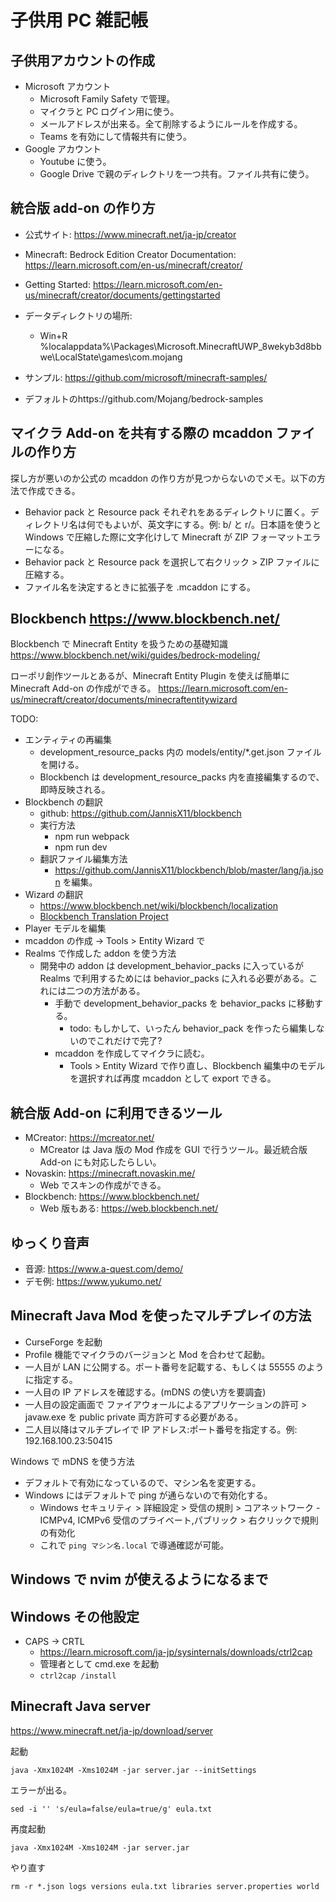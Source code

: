 # 子供用 PC 雑記帳

## 子供用アカウントの作成

* Microsoft アカウント
    * Microsoft Family Safety で管理。
    * マイクラと PC ログイン用に使う。
    * メールアドレスが出来る。全て削除するようにルールを作成する。
    * Teams を有効にして情報共有に使う。
* Google アカウント
    * Youtube に使う。
    * Google Drive で親のディレクトリを一つ共有。ファイル共有に使う。

## 統合版 add-on の作り方

* 公式サイト: https://www.minecraft.net/ja-jp/creator
* Minecraft: Bedrock Edition Creator Documentation: https://learn.microsoft.com/en-us/minecraft/creator/
* Getting Started: https://learn.microsoft.com/en-us/minecraft/creator/documents/gettingstarted

* データディレクトリの場所:
    * Win+R %localappdata%\Packages\Microsoft.MinecraftUWP_8wekyb3d8bbwe\LocalState\games\com.mojang

* サンプル: https://github.com/microsoft/minecraft-samples/
* デフォルトのhttps://github.com/Mojang/bedrock-samples

## マイクラ Add-on を共有する際の mcaddon ファイルの作り方

探し方が悪いのか公式の mcaddon の作り方が見つからないのでメモ。以下の方法で作成できる。

* Behavior pack と Resource pack それぞれをあるディレクトリに置く。ディレクトリ名は何でもよいが、英文字にする。例: b/ と r/。日本語を使うと Windows で圧縮した際に文字化けして Minecraft が ZIP フォーマットエラーになる。
* Behavior pack と Resource pack を選択して右クリック > ZIP ファイルに圧縮する。
* ファイル名を決定するときに拡張子を .mcaddon にする。

## Blockbench https://www.blockbench.net/

Blockbench で Minecraft Entity を扱うための基礎知識
https://www.blockbench.net/wiki/guides/bedrock-modeling/

ローポリ創作ツールとあるが、Minecraft Entity Plugin を使えば簡単に Minecraft Add-on の作成ができる。
https://learn.microsoft.com/en-us/minecraft/creator/documents/minecraftentitywizard

TODO:

* エンティティの再編集
    * development_resource_packs 内の models/entity/*.get.json ファイルを開ける。
    * Blockbench は development_resource_packs 内を直接編集するので、即時反映される。
* Blockbench の翻訳
    * github: https://github.com/JannisX11/blockbench
    * 実行方法
        * npm run webpack
        * npm run dev
    * 翻訳ファイル編集方法
        * https://github.com/JannisX11/blockbench/blob/master/lang/ja.json を編集。
* Wizard の翻訳
    * https://www.blockbench.net/wiki/blockbench/localization
    * [Blockbench Translation Project](https://poeditor.com/join/project/EFP1ygSsn7)
* Player モデルを編集
* mcaddon の作成 -> Tools > Entity Wizard で
* Realms で作成した addon を使う方法
    * 開発中の addon は development_behavior_packs に入っているが Realms で利用するためには behavior_packs に入れる必要がある。これには二つの方法がある。
        * 手動で development_behavior_packs を behavior_packs に移動する。
            * todo: もしかして、いったん behavior_pack を作ったら編集しないのでこれだけで完了?
        * mcaddon を作成してマイクラに読む。
            * Tools > Entity Wizard で作り直し、Blockbench 編集中のモデルを選択すれば再度 mcaddon として export できる。


## 統合版 Add-on に利用できるツール

* MCreator: https://mcreator.net/
    * MCreator は Java 版の Mod 作成を GUI で行うツール。最近統合版 Add-on にも対応したらしい。
* Novaskin: https://minecraft.novaskin.me/
    * Web でスキンの作成ができる。
* Blockbench: https://www.blockbench.net/
    * Web 版もある: https://web.blockbench.net/

## ゆっくり音声

* 音源: https://www.a-quest.com/demo/
* デモ例: https://www.yukumo.net/

## Minecraft Java Mod を使ったマルチプレイの方法

* CurseForge を起動
* Profile 機能でマイクラのバージョンと Mod を合わせて起動。
* 一人目が LAN に公開する。ポート番号を記載する、もしくは 55555 のように指定する。
* 一人目の IP アドレスを確認する。(mDNS の使い方を要調査)
* 一人目の設定画面で ファイアウォールによるアプリケーションの許可 > javaw.exe を public private 両方許可する必要がある。
* 二人目以降はマルチプレイで IP アドレス:ポート番号を指定する。例: 192.168.100.23:50415

Windows で mDNS を使う方法

* デフォルトで有効になっているので、マシン名を変更する。
* Windows にはデフォルトで ping が通らないので有効化する。
    * Windows セキュリティ > 詳細設定 > 受信の規則 > コアネットワーク - ICMPv4, ICMPv6 受信のプライベート,パブリック > 右クリックで規則の有効化
    * これで `ping マシン名.local` で導通確認が可能。

## Windows で nvim が使えるようになるまで

## Windows その他設定

* CAPS -> CRTL
    * https://learn.microsoft.com/ja-jp/sysinternals/downloads/ctrl2cap
    * 管理者として cmd.exe を起動
    * `ctrl2cap /install`

## Minecraft Java server

https://www.minecraft.net/ja-jp/download/server

起動

    java -Xmx1024M -Xms1024M -jar server.jar --initSettings

エラーが出る。

    sed -i '' 's/eula=false/eula=true/g' eula.txt

再度起動

    java -Xmx1024M -Xms1024M -jar server.jar

やり直す

    rm -r *.json logs versions eula.txt libraries server.properties world
